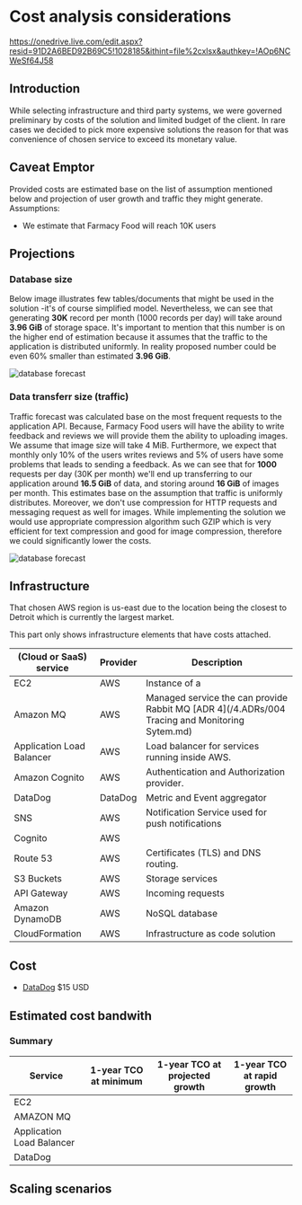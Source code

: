 # Cost analysis considerations

https://onedrive.live.com/edit.aspx?resid=91D2A6BED92B69C5!1028185&ithint=file%2cxlsx&authkey=!AOp6NCWeSf64J58

## Introduction
While selecting infrastructure and third party systems, we were governed preliminary by costs of the solution and limited budget of the client. In rare cases we decided to pick more expensive solutions the reason for that was convenience of chosen service to exceed its monetary value.

## Caveat Emptor
Provided costs are estimated base on the list of assumption mentioned below and projection of user growth and traffic they might generate.
Assumptions:
- We estimate that Farmacy Food will reach 10K users

## Projections
### Database size
Below image illustrates few tables/documents that might be used in the solution -it's of course simplified model. Nevertheless, we can see that generating **30K** record per month (1000 records per day) will take around **3.96 GiB** of storage space. It's important to mention that this number is on the higher end of estimation because it assumes that the traffic to the application is distributed uniformly. In reality proposed number could be even 60% smaller than estimated **3.96 GiB**.

![database forecast](https://github.com/ldynia/archcolider/blob/master/3.ViewsAndPerspectives/docs/database_forecast.png)

### Data transferr size (traffic)
Traffic forecast was calculated base on the most frequent requests to the application API. Because, Farmacy Food users will have the ability to write feedback and reviews we will provide them the ability to uploading images. We assume that image size will take 4 MiB. Furthermore, we expect that monthly only 10% of the users writes reviews and 5% of users have some problems that leads to sending a feedback. As we can see that for **1000** requests per day (30K per month) we'll end up transferring to our application around **16.5 GiB** of data, and storing around **16 GiB** of images per month. This estimates base on the assumption that traffic is uniformly distributes. Moreover, we don't use compression for HTTP requests and messaging request as well for images. While implementing the solution we would use appropriate compression algorithm such GZIP which is very efficient for text compression and good for image compression, therefore we could significantly lower the costs.

![database forecast](https://github.com/ldynia/archcolider/blob/master/3.ViewsAndPerspectives/docs/traffic_forecst.png)

## Infrastructure

That chosen AWS region is us-east due to the location being the closest to Detroit which is currently the largest market.

This part only shows infrastructure elements that have costs attached.

| (Cloud or SaaS) service | Provider  |Description |
| ------------- | --------  |------------- |
| EC2           | AWS       |Instance of a   |
| Amazon MQ     | AWS       | Managed service the can provide Rabbit MQ [ADR 4](/4.ADRs/004 Tracing and Monitoring Sytem.md)  |
| Application Load Balancer | AWS  | Load balancer for services running inside AWS. |
| Amazon Cognito | AWS  | Authentication and Authorization provider. |
| DataDog | DataDog | Metric and Event aggregator |
| SNS     | AWS | Notification Service used for push notifications |
| Cognito | AWS |  |
| Route 53 | AWS | Certificates (TLS) and DNS routing. |
| S3 Buckets| AWS | Storage services |
| API Gateway | AWS | Incoming requests |
| Amazon DynamoDB| AWS | NoSQL database |
| CloudFormation| AWS | Infrastructure as code solution |


## Cost

* [DataDog](https://www.datadoghq.com/pricing/) $15 USD

## Estimated cost bandwith

### Summary

|Service| 1-year TCO at minimum | 1-year TCO at projected growth | 1-year TCO at rapid growth |
| ----- | --------------------- | ------------------------------ | -------------------------- |
| EC2   | | | |
| AMAZON MQ | | | |
| Application Load Balancer | | | |
|DataDog| | | |

## Scaling scenarios



